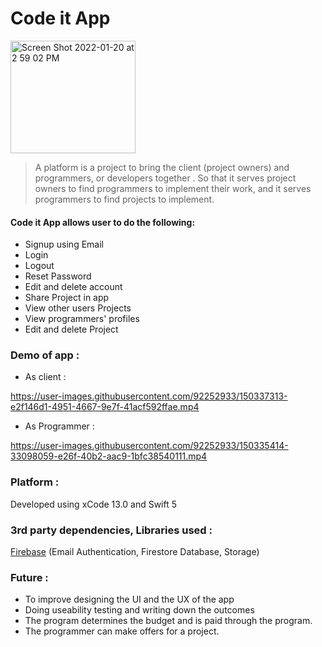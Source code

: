 # Code it App
<img width="200" height="180" alt="Screen Shot 2022-01-20 at 2 59 02 PM" src="https://user-images.githubusercontent.com/92252933/150334763-93e50e5d-e6ce-4f9f-917f-a79a4a1481a6.png">


> A platform is a project to bring  the client (project owners) and programmers, or developers together . So that it serves project owners to find programmers to implement their work, and it serves programmers to find projects to implement.

#### Code it App allows user to do the following:

- Signup using Email
- Login
- Logout
- Reset Password
- Edit and delete  account
- Share Project in app
- View other users Projects
- View programmers' profiles
- Edit and delete  Project





### Demo of app :

- As client :

https://user-images.githubusercontent.com/92252933/150337313-e2f146d1-4951-4667-9e7f-41acf592ffae.mp4


- As Programmer :

https://user-images.githubusercontent.com/92252933/150335414-33098059-e26f-40b2-aac9-1bfc38540111.mp4




### Platform :

Developed using xCode 13.0 and Swift 5


### 3rd party dependencies, Libraries used  :

[Firebase](https://firebase.google.com/) (Email Authentication, Firestore Database, Storage)



### Future :

- To improve designing the UI and the UX of the app
- Doing  useability testing and writing down the outcomes
- The program determines the budget and is paid through the program.
- The programmer can make offers for a project.
